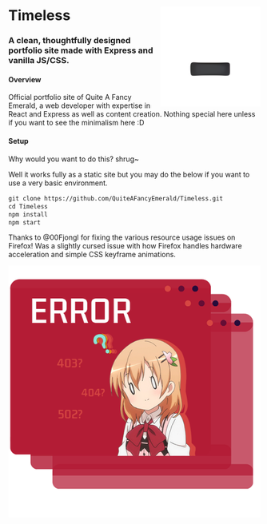 # Timeless <img align="right" width="200px" src="https://github.com/QuiteAFancyEmerald/Timeless/blob/master/src/favicon.png?raw"></img>
### A clean, thoughtfully designed portfolio site made with Express and vanilla JS/CSS.


#### Overview
Official portfolio site of Quite A Fancy Emerald, a web developer with expertise in React and Express as well as content creation.
Nothing special here unless if you want to see the minimalism here :D

#### Setup
Why would you want to do this? shrug~

Well it works fully as a static site but you may do the below if you want to use a very basic environment.

```
git clone https://github.com/QuiteAFancyEmerald/Timeless.git
cd Timeless
npm install
npm start
```

Thanks to @00Fjongl for fixing the various resource usage issues on Firefox! Was a slightly cursed issue with how Firefox handles hardware acceleration and simple CSS keyframe animations.

<img src="https://github.com/QuiteAFancyEmerald/Timeless/blob/master/src/404.png?raw"></img>
